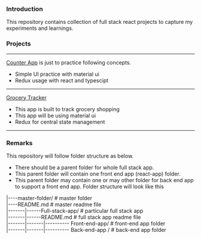 ### Introduction
This repository contains collection of full stack react projects to capture my experiments and learnings.

### Projects
---
[Counter App](./counter-app) is just to practice following concepts.
- Simple UI practice with material ui
- Redux usage with react and typescipt
---
[Grocery Tracker](./grocery-tracker-app) 
- This app is built to track grocery shopping
- This app will be using material ui
- Redux for central state management
---

### Remarks
This repository will follow folder structure as below.
- There should be a parent folder for whole full stack app.
- This parent folder will contain one front end app (react-app) folder.
- This parent folder may contain one or may other folder for back end app to support a front end app.
Folder structure will look like this

|----master-folder/                         # master folder <br>
|----README.md                              # master readme file <br>
|-------|------Full-stack-app/              # particular full stack app <br>
|-------|------README.md                    # full stack app readme file <br>
|-------|-------|---------- Front-end-app/  # front-end app folder <br>
|-------|-------|---------- Back-end-app /  # back-end app folder <br>